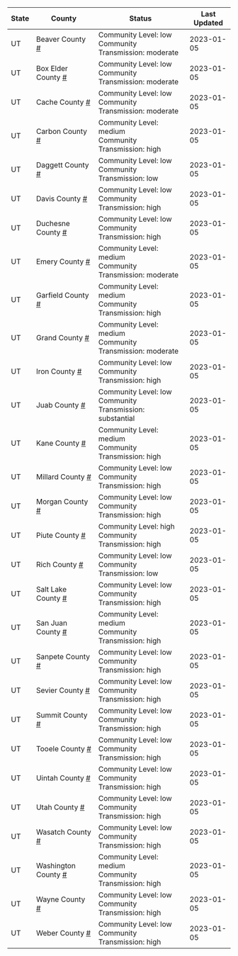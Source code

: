 State | County | Status | Last Updated
--- | --- | --- | --- 
UT | Beaver County <a href="#beaver_county">#</a> | <a name="beaver_county"></a>Community Level: low<br/>Community Transmission: moderate | 2023-01-05
UT | Box Elder County <a href="#box_elder_county">#</a> | <a name="box_elder_county"></a>Community Level: low<br/>Community Transmission: moderate | 2023-01-05
UT | Cache County <a href="#cache_county">#</a> | <a name="cache_county"></a>Community Level: low<br/>Community Transmission: moderate | 2023-01-05
UT | Carbon County <a href="#carbon_county">#</a> | <a name="carbon_county"></a>Community Level: medium<br/>Community Transmission: high | 2023-01-05
UT | Daggett County <a href="#daggett_county">#</a> | <a name="daggett_county"></a>Community Level: low<br/>Community Transmission: low | 2023-01-05
UT | Davis County <a href="#davis_county">#</a> | <a name="davis_county"></a>Community Level: low<br/>Community Transmission: high | 2023-01-05
UT | Duchesne County <a href="#duchesne_county">#</a> | <a name="duchesne_county"></a>Community Level: low<br/>Community Transmission: high | 2023-01-05
UT | Emery County <a href="#emery_county">#</a> | <a name="emery_county"></a>Community Level: medium<br/>Community Transmission: moderate | 2023-01-05
UT | Garfield County <a href="#garfield_county">#</a> | <a name="garfield_county"></a>Community Level: medium<br/>Community Transmission: high | 2023-01-05
UT | Grand County <a href="#grand_county">#</a> | <a name="grand_county"></a>Community Level: medium<br/>Community Transmission: moderate | 2023-01-05
UT | Iron County <a href="#iron_county">#</a> | <a name="iron_county"></a>Community Level: low<br/>Community Transmission: high | 2023-01-05
UT | Juab County <a href="#juab_county">#</a> | <a name="juab_county"></a>Community Level: low<br/>Community Transmission: substantial | 2023-01-05
UT | Kane County <a href="#kane_county">#</a> | <a name="kane_county"></a>Community Level: medium<br/>Community Transmission: high | 2023-01-05
UT | Millard County <a href="#millard_county">#</a> | <a name="millard_county"></a>Community Level: low<br/>Community Transmission: high | 2023-01-05
UT | Morgan County <a href="#morgan_county">#</a> | <a name="morgan_county"></a>Community Level: low<br/>Community Transmission: high | 2023-01-05
UT | Piute County <a href="#piute_county">#</a> | <a name="piute_county"></a>Community Level: high<br/>Community Transmission: high | 2023-01-05
UT | Rich County <a href="#rich_county">#</a> | <a name="rich_county"></a>Community Level: low<br/>Community Transmission: low | 2023-01-05
UT | Salt Lake County <a href="#salt_lake_county">#</a> | <a name="salt_lake_county"></a>Community Level: low<br/>Community Transmission: high | 2023-01-05
UT | San Juan County <a href="#san_juan_county">#</a> | <a name="san_juan_county"></a>Community Level: medium<br/>Community Transmission: high | 2023-01-05
UT | Sanpete County <a href="#sanpete_county">#</a> | <a name="sanpete_county"></a>Community Level: low<br/>Community Transmission: high | 2023-01-05
UT | Sevier County <a href="#sevier_county">#</a> | <a name="sevier_county"></a>Community Level: low<br/>Community Transmission: high | 2023-01-05
UT | Summit County <a href="#summit_county">#</a> | <a name="summit_county"></a>Community Level: low<br/>Community Transmission: high | 2023-01-05
UT | Tooele County <a href="#tooele_county">#</a> | <a name="tooele_county"></a>Community Level: low<br/>Community Transmission: high | 2023-01-05
UT | Uintah County <a href="#uintah_county">#</a> | <a name="uintah_county"></a>Community Level: low<br/>Community Transmission: high | 2023-01-05
UT | Utah County <a href="#utah_county">#</a> | <a name="utah_county"></a>Community Level: low<br/>Community Transmission: high | 2023-01-05
UT | Wasatch County <a href="#wasatch_county">#</a> | <a name="wasatch_county"></a>Community Level: low<br/>Community Transmission: high | 2023-01-05
UT | Washington County <a href="#washington_county">#</a> | <a name="washington_county"></a>Community Level: medium<br/>Community Transmission: high | 2023-01-05
UT | Wayne County <a href="#wayne_county">#</a> | <a name="wayne_county"></a>Community Level: low<br/>Community Transmission: high | 2023-01-05
UT | Weber County <a href="#weber_county">#</a> | <a name="weber_county"></a>Community Level: low<br/>Community Transmission: high | 2023-01-05
